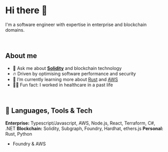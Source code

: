 # Hi there 🤗

I'm a software engineer with expertise in enterprise and blockchain domains.

</br>

## About me

- 💬 Ask me about **[Solidity](https://soliditylang.org/)** and blockchain technology
- 🔥 Driven by optimising software performance and security
- 🌱 I’m currently learning more about [Rust](https://www.rust-lang.org/) and [AWS](https://aws.amazon.com/)
- 👨‍⚕️ Fun fact: I worked in healthcare in a past life

</br>

## 🔨 Languages, Tools & Tech

**Enterprise:** Typescript/Javascript, AWS, Node.js, React, Terraform, C#, .NET 
**Blockchain:** Solidity, Subgraph, Foundry, Hardhat, ethers.js
**Personal:** Rust, Python


- Foundry & AWS

<!--
**kyzooghost/kyzooghost** is a ✨ _special_ ✨ repository because its `README.md` (this file) appears on your GitHub profile.

Here are some ideas to get you started:

- 🔭 I’m currently working on ...
- 🌱 I’m currently learning ...
- 👯 I’m looking to collaborate on ...
- 🤔 I’m looking for help with ...
- 💬 Ask me about ...
- 📫 How to reach me: ...
- 😄 Pronouns: ...
- ⚡ Fun fact: ...
-->
